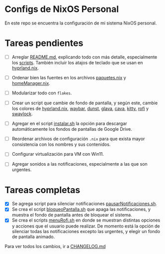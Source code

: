 # Configs de NixOS Personal

En este repo se encuentra la configuración de mi sistema NixOS personal.



# Tareas pendientes

- [ ] Arreglar [README.md](README.md), explicando todo con más detalle, especialmente los [scripts](scripts/). También incluir los atajos de teclado que se usan en [hyprland.nix](nixos/dotFiles/hyprland.nix).
- [ ] Ordenar bien las fuentes en los archivos [paquetes.nix](nixos/paquetes.nix) y [homeManager.nix](nixos/homeManager.nix).
- [ ] Modularizar todo con `flakes`.
- [ ] Crear un script que cambie de fondo de pantalla, y según este, cambie los colores de [hyprland.nix](nixos/dotFiles/hyprland.nix), [waybar](nixos/dotFiles/waybar.nix), [dunst](nixos/dotFiles/dunst.nix), [glava](nixos/dotFiles/glava.nix), [cava](nixos/dotFiles/cava.nix), [kitty](nixos/dotFiles/kitty.nix), [rofi](nixos/dotFiles/rofi.nix) y [swaylock](nixos/dotFiles/swaylock.nix).
- [ ] Agregar en el script [instalar.sh](scripts/instalar.sh) la opción para descargar automáticamente los fondos de pantallas de Google Drive.
- [ ] Reordenar archivos de configuración `.nix` para que exista mayor consistencia con los nombres y sus contenidos.
- [ ] Configurar virtualización para VM con Win11.
- [ ] Agregar sonidos a las notificaciones, especialmente a las que son urgentes.


# Tareas completas
- [x] Se agrega script para silenciar notificaciones [pausarNotificaciones.sh](scripts/pausarNotificaciones.sh).
- [x] Se crea el script [bloqueoPantalla.sh](scripts/bloqueoPantalla.sh) que apaga las notificaciones, y muestra el fondo de pantalla antes de bloquear el sistema.
- [x] Se crea el scripts [menuRofi.sh](scripts/menuRofi.sh) en donde se muestran distintas opciones y acciones que el usuario puede realizar. De momento está la opción de silenciar todas las notificaciones excepto las urgentes, y elegir un fondo de pantalla animado.

Para ver todos los cambios, ir a [CHANGELOG.md](CHANGELOG.md)